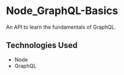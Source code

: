 # Node_GraphQL-Basics

An API to learn the fundamentals of GraphQL.

## Technologies Used

- Node
- GraphQL

